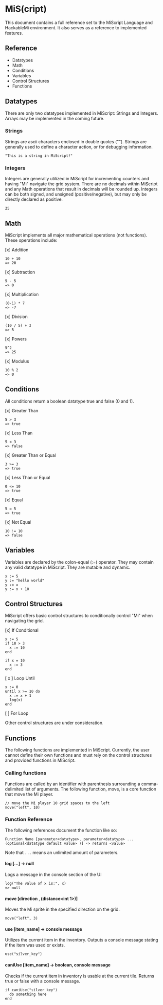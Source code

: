 # MiS(cript)
This document contains a full reference set to the MiScript Language and HackableMi environment. It also serves as a reference to implemented features.

## Reference
- Datatypes
- Math
- Conditions
- Variables
- Control Structures
- Functions

## Datatypes
There are only two datatypes implemented in MiScript: Strings and Integers. Arrays may be implemented in the coming future.

### Strings
Strings are ascii characters enclosed in double quotes (""). Strings are generally used to define a character action, or for debugging information.
```
"This is a string in MiScript!"
``` 

### Integers
Integers are generally utilized in MiScript for incrementing counters and having "Mi" navigate the grid system. There are no decimals within MiScript and any Math operations that result in decimals will be rounded up. Integers can be both signed, and unsigned (positive/negative), but may only be directly declared as positive.
```
25
```

## Math
MiScript implements all major mathematical operations (not functions). These operations include:

[x] Addition
```
10 + 10
=> 20
```
[x] Subtraction
```
5 - 5
=> 0
```
[x] Multiplication
```
(0-1) * 7
=> -7
```
[x] Division
```
(10 / 5) + 3
=> 5
```
[x] Powers
```
5^2
=> 25
```
[x] Modulus
```
10 % 2
=> 0
```

## Conditions
All conditions return a boolean datatype true and false (0 and 1).

[x] Greater Than
```
5 > 3
=> true
```

[x] Less Than
```
5 < 3
=> false
```

[x] Greater Than or Equal
```
3 >= 3
=> true
```

[x] Less Than or Equal
```
0 <= 10
=> true
```

[x] Equal
```
5 = 5
=> true
```

[x] Not Equal
```
10 != 10
=> false
```

## Variables
Variables are declared by the colon-equal (:=) operator. They may contain any valid datatype in MiScript. They are mutable and dynamic. 
```
x := 5
y := "hello world"
y := x
y := x + 10
```

## Control Structures
MiScript offers basic control structures to conditionally control "Mi" when navigating the grid.

[x] If Conditional
```
x := 5
if 10 > 3
  x := 10
end

if x = 10
  x := 3
end
```

[ x ] Loop Until
```
x := 0
until x >= 10 do
  x := x + 1
  log(x)
end
```

[ ] For Loop

Other control structures are under consideration.

## Functions
The following functions are implemented in MiScript. Currently, the user cannot define their own functions and must rely on the control structures and provided functions in MiScript.

### Calling functions
Functions are called by an identifier with parenthesis surrounding a comma-delimited list of arguments. The following function, move, is a core function that move the Mi player.

```
// move the Mi player 10 grid spaces to the left
move("left", 10)
```

### Function Reference
The following references document the function like so: 
```
Function Name [parameter<datatype>, parameter<datatype> ... (optional<datatype default value> )] -> returns <value>
```
Note that `...` means an unlimited amount of parameters.

#### log [...<any>] -> null
Logs a message in the console section of the UI
```
log("The value of x is:", x)
=> null
```

#### move [direction<string> , (distance<int 1>)]
Moves the Mi sprite in the specified direction on the grid.
```
move("left", 3)
```

#### use [item_name<string>] -> console message
Utilizes the current item in the inventory. Outputs a console message stating if the item was used or exists.
```
use("silver_key")
```

#### caniUse [item_name<string>] -> boolean, console message
Checks if the current item in inventory is usable at the current tile. Returns true or false with a console message.
```
if caniUse("silver_key")
  do something here
end
```